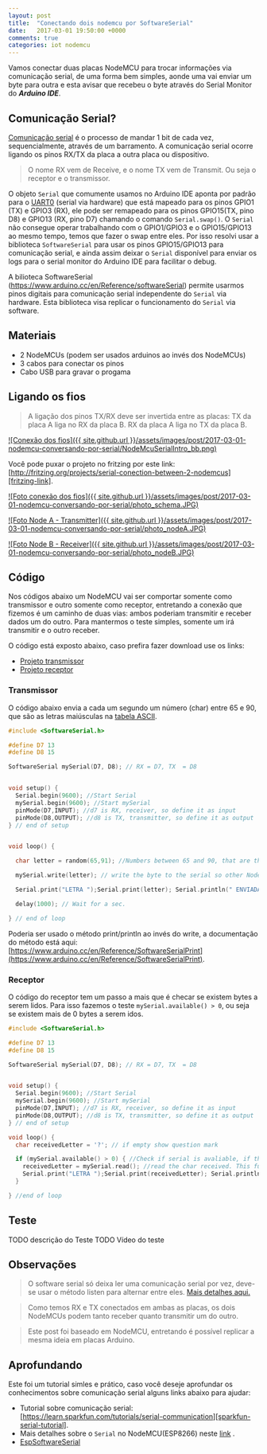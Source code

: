 ```yaml
---
layout: post
title:  "Conectando dois nodemcu por SoftwareSerial"
date:   2017-03-01 19:50:00 +0000
comments: true
categories: iot nodemcu
---
```


Vamos conectar duas placas NodeMCU para trocar informações via comunicação
serial, de uma forma bem simples, aonde uma vai enviar um byte para outra e
esta avisar que recebeu o byte através do Serial Monitor do ___Arduino IDE___.

## [](#com-serial)Comunicação Serial?

[Comunicação serial][com-serial] é o processo de mandar 1 bit de cada vez,
sequencialmente, através de um barramento. A comunicação serial ocorre ligando
os pinos RX/TX da placa a outra placa ou dispositivo.

> O nome RX vem de Receive, e o nome TX vem de Transmit. Ou seja o receptor e o transmissor.

O objeto `Serial` que comumente usamos no Arduino IDE aponta por padrão para o [UART0][uart] (serial via hardware) que está mapeado para os pinos  GPIO1 (TX) e GPIO3 (RX), ele pode ser remapeado para os pinos GPIO15(TX, pino D8) e GPIO13 (RX, pino D7) chamando o comando `Serial.swap()`. O `Serial` não consegue operar trabalhando com o GPIO1/GPIO3 e o GPIO15/GPIO13 ao mesmo tempo, temos que fazer o swap entre eles. Por isso resolvi usar a biblioteca `SoftwareSerial` para usar os pinos GPIO15/GPIO13 para comunicação serial, e ainda assim deixar o `Serial` disponível para enviar os logs para o serial monitor do Arduino IDE para facilitar o debug.

A bilioteca SoftwareSerial (https://www.arduino.cc/en/Reference/softwareSerial) permite usarmos pinos digitais para comunicação serial independente do `Serial` via hardware. Esta biblioteca visa replicar o funcionamento do `Serial` via software.


## [](#materiais)Materiais

*   2 NodeMCUs (podem ser usados arduinos ao invés dos NodeMCUs)
*   3 cabos para conectar os pinos
*   Cabo USB para gravar o progama

## [](#fios)Ligando os fios

> A ligação dos pinos TX/RX deve ser invertida entre as placas:
> TX da placa A liga no RX da placa B.
> RX da placa A liga no TX da placa B.

[![Conexão dos fios]({{ site.github.url }}/assets/images/post/2017-03-01-nodemcu-conversando-por-serial/NodeMcuSerialIntro_bb.png)][schema_image]

Você pode puxar o projeto no fritzing por este link: [http://fritzing.org/projects/serial-conection-between-2-nodemcus][fritzing-link].

[![Foto conexão dos fios]({{ site.github.url }}/assets/images/post/2017-03-01-nodemcu-conversando-por-serial/photo_schema.JPG)][photo_schema3compact_link]

[![Foto Node A - Transmitter]({{ site.github.url }}/assets/images/post/2017-03-01-nodemcu-conversando-por-serial/photo_nodeA.JPG)][photo_nodeA]

[![Foto Node B - Receiver]({{ site.github.url }}/assets/images/post/2017-03-01-nodemcu-conversando-por-serial/photo_nodeB.JPG)][photo_nodeB]


## [](#codigo) Código

Nos códigos abaixo um NodeMCU vai ser comportar somente como transmissor e
outro somente como receptor, entretando a conexão que fizemos é um caminho de
duas vias: ambos poderiam transmitir e receber dados um do outro. Para
mantermos o teste simples, somente um irá transmitir e o outro receber.

O código está exposto abaixo, caso prefira fazer download use os links:

* [Projeto transmissor][project_transmitter]
* [Projeto receptor][project_receiver]

### [](#transmissor) Transmissor

O código abaixo envia a cada um segundo um número (char) entre 65 e 90, que são as letras maiúsculas na [tabela ASCII](https://www.arduino.cc/en/Reference/ASCIIchart).

```cpp
#include <SoftwareSerial.h>

#define D7 13
#define D8 15

SoftwareSerial mySerial(D7, D8); // RX = D7, TX  = D8


void setup() {
  Serial.begin(9600); //Start Serial
  mySerial.begin(9600); //Start mySerial
  pinMode(D7,INPUT); //d7 is RX, receiver, so define it as input
  pinMode(D8,OUTPUT); //d8 is TX, transmitter, so define it as output
} // end of setup


void loop() {

  char letter = random(65,91); //Numbers between 65 and 90, that are the upper case letters in ASCII table (https://www.arduino.cc/en/Reference/ASCIIchart).

  mySerial.write(letter); // write the byte to the serial so other NodeMCU can receive it.

  Serial.print("LETRA ");Serial.print(letter); Serial.println(" ENVIADA"); // Write on serial monitor which letter was sent.

  delay(1000); // Wait for a sec.

} // end of loop
```

Poderia ser usado o método print/println ao invés do write, a documentação do método está aqui: [https://www.arduino.cc/en/Reference/SoftwareSerialPrint](https://www.arduino.cc/en/Reference/SoftwareSerialPrint).

### [](#receptor) Receptor

O código do receptor tem um passo a mais que é checar se existem bytes a serem
lidos. Para isso fazemos o teste `mySerial.available() > 0`, ou seja se existem
mais de 0 bytes a serem idos.

```cpp
#include <SoftwareSerial.h>

#define D7 13
#define D8 15

SoftwareSerial mySerial(D7, D8); // RX = D7, TX  = D8


void setup() {
  Serial.begin(9600); //Start Serial
  mySerial.begin(9600); //Start mySerial
  pinMode(D7,INPUT); //d7 is RX, receiver, so define it as input
  pinMode(D8,OUTPUT); //d8 is TX, transmitter, so define it as output
} // end of setup

void loop() {
  char receivedLetter = '?'; // if empty show question mark

  if (mySerial.available() > 0) { //Check if serial is avaliable, if this check is not done you will read 'ÿ'
    receivedLetter = mySerial.read(); //read the char received. This function returns -1 if there is nothing to read.
    Serial.print("LETRA ");Serial.print(receivedLetter); Serial.println(" RECEBIDA"); // Write on serial monitor which letter was received.
  }

} //end of loop
```



## [](#teste) Teste

TODO descrição do Teste
TODO Vídeo do teste


## [](#observacoes) Observações

>  O software serial só deixa ler uma comunicação serial por vez, deve-se usar o método listen para alternar entre eles. [Mais detalhes aqui.](https://www.arduino.cc/en/Reference/SoftwareSerialListen)

> Como temos RX e TX conectados em ambas as placas, os dois NodeMCUs podem tanto receber quanto transmitir um do outro.

> Este post foi baseado em NodeMCU, entretando é possível replicar a mesma ideia em placas Arduino.


## [](#aprofundando) Aprofundando

Este foi um tutorial simles e prático, caso você deseje aprofundar os conhecimentos sobre comunicação serial alguns links abaixo para ajudar:

* Tutorial sobre comunicação serial: [https://learn.sparkfun.com/tutorials/serial-communication][sparkfun-serial-tutorial].
* Mais detalhes sobre o `Serial` no NodeMCU(ESP8266) neste [link][esp-serial] .
* [EspSoftwareSerial][espsoftwareserial]




[com-serial]: https://en.wikipedia.org/wiki/Serial_communication
[uart]: https://en.wikipedia.org/wiki/Universal_asynchronous_receiver/transmitter
[esp-serial]: https://github.com/esp8266/Arduino/blob/master/doc/reference.md#serial
[espsoftwareserial]:https://github.com/plerup/espsoftwareserial
[fritzing-link]:http://fritzing.org/projects/serial-conection-between-2-nodemcus
[photo_schema3compact_link]:{{site.github.url}}/assets/images/post/2017-03-01-nodemcu-conversando-por-serial/photo_schema.JPG
[photo_nodeA]:{{site.github.url}}/assets/images/post/2017-03-01-nodemcu-conversando-por-serial/photo_nodeA.JPG
[photo_nodeB]:{{site.github.url}}/assets/images/post/2017-03-01-nodemcu-conversando-por-serial/photo_nodeB.JPG
[schema_image]:{{site.github.url}}/assets/images/post/2017-03-01-nodemcu-conversando-por-serial/NodeMcuSerialIntro_bb.png
[project_transmitter]:{{site.github.url}}/assets/code/post/2017-03-01-nodemcu-conversando-por-serial/NodeAtransmitter.zip
[project_receiver]:{{site.github.url}}/assets/code/post/2017-03-01-nodemcu-conversando-por-serial/NodeBreceiver.zip
[sparkfun-serial-tutorial]:https://learn.sparkfun.com/tutorials/serial-communication
